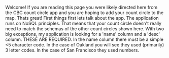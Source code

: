 Welcome!
If you are reading this page you were likely directed here from the CBC count circle app and you are hoping to add your count circle to the map. Thats great!
First things first lets talk about the app. The application runs on NoSQL principles. That means that your count circle doesn't really need to match the schemas of the other count circles shown here. With two big exceptions, my application is looking for a 'name' column and a 'desc' column. THESE ARE REQUIRED. In the name column there must be a simple <5 character code. In the case of Oakland you will see they used (primarily) 3 letter codes. In the case of San Francisco they used numbers. 
